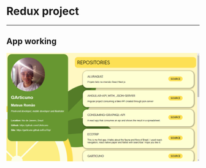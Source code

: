 # Redux project

---

## App working

![](https://github.com/GArticuno/Redux-project/blob/main/src/assets/bg.png)
